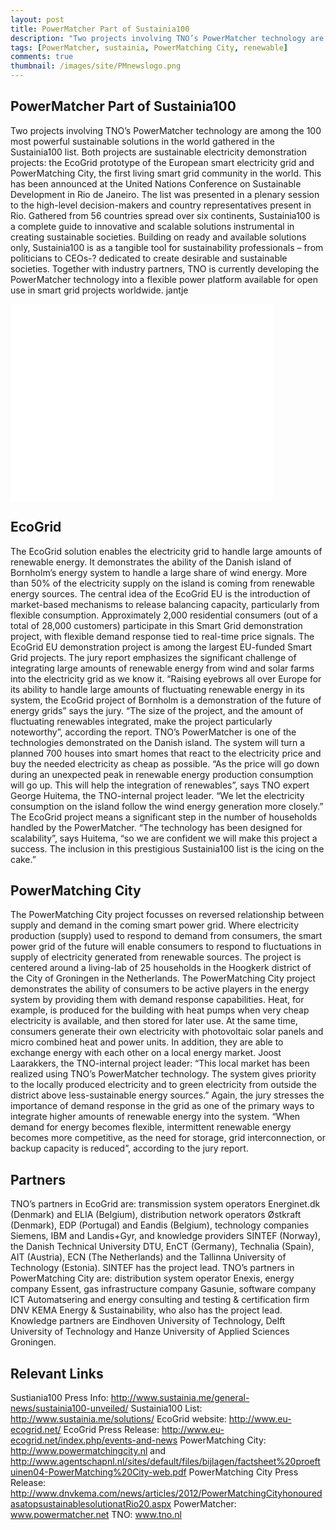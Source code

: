 ```yaml
---
layout: post
title: PowerMatcher Part of Sustainia100
description: "Two projects involving TNO’s PowerMatcher technology are among the 100 most powerful sustainable solutions in the world gathered in the Sustainia100 list. Both projects are sustainable electricity demonstration projects: the EcoGrid prototype of the European smart electricity grid and PowerMatching City, the first living smart grid community in the world. This has been announced at the United Nations Conference on Sustainable Development in Rio de Janeiro. The list was presented in a plenary session to the high-level decision-makers and country representatives present in Rio. Gathered from 56 countries spread over six continents, Sustainia100 is a complete guide to innovative and scalable solutions instrumental in creating sustainable societies. Building on ready and available solutions only, Sustainia100 is as a tangible tool for sustainability professionals – from politicians to CEOs-­? dedicated to create desirable and sustainable societies. Together with industry partners, TNO is currently developing the PowerMatcher technology into a flexible power platform available for open use in smart grid projects worldwide."
tags: [PowerMatcher, sustainia, PowerMatching City, renewable]
comments: true
thumbnail: /images/site/PMnewslogo.png
---
```


## PowerMatcher Part of Sustainia100 ##
Two projects involving TNO’s PowerMatcher technology are among the 100 most powerful sustainable solutions in the world gathered in the Sustainia100 list. Both projects are sustainable electricity demonstration projects: the EcoGrid prototype of the European smart electricity grid and PowerMatching City, the first living smart grid community in the world. This has been announced at the United Nations Conference on Sustainable Development in Rio de Janeiro. The list was presented in a plenary session to the high-level decision-makers and country representatives present in Rio. Gathered from 56 countries spread over six continents, Sustainia100 is a complete guide to innovative and scalable solutions instrumental in creating sustainable societies. Building on ready and available solutions only, Sustainia100 is as a tangible tool for sustainability professionals – from politicians to CEOs-­? dedicated to create desirable and sustainable societies. Together with industry partners, TNO is currently developing the PowerMatcher technology into a flexible power platform available for open use in smart grid projects worldwide.
jantje 

<iframe width="420" height="315" src="//www.youtube.com/embed/egXjW3xru7A" frameborder="0" allowfullscreen></iframe>

## EcoGrid ##
The EcoGrid solution enables the electricity grid to handle large amounts of renewable energy. It demonstrates the ability of the Danish island of Bornholm’s energy system to handle a large share of wind energy. More than 50% of the electricity supply on the island is coming from renewable energy sources. The central idea of the EcoGrid EU is the introduction of market-based mechanisms to release balancing capacity, particularly from flexible consumption. Approximately 2,000 residential consumers (out of a total of 28,000 customers) participate in this Smart Grid demonstration project, with flexible demand response tied to real-time price signals. The EcoGrid EU demonstration project is among the largest EU-funded Smart Grid projects.
The jury report emphasizes the significant challenge of integrating large amounts of renewable energy from wind and solar farms into the electricity grid as we know it. “Raising eyebrows all over Europe for its ability to handle large amounts of fluctuating renewable energy in its system, the EcoGrid project of Bornholm is a demonstration of the future of energy grids” says the jury. “The size of the project, and the amount of fluctuating renewables integrated, make the project particularly noteworthy”, according the report.
TNO’s PowerMatcher is one of the technologies demonstrated on the Danish island. The system will turn a planned 700 houses into smart homes that react to the electricity price and buy the needed electricity as cheap as possible. “As the price will go down during an unexpected peak in renewable energy production consumption will go up. This will help the integration of renewables”, says TNO expert George Huitema, the TNO-internal project leader. “We let the electricity consumption on the island follow the wind energy generation more closely.” The EcoGrid project means a significant step in the number of households handled by the PowerMatcher. “The technology has been designed for scalability”, says Huitema, “so we are confident we will make this project a success. The inclusion in this prestigious Sustainia100 list is the icing on the cake.”

## PowerMatching City ##
The PowerMatching City project focusses on reversed relationship between supply and demand in the coming smart power grid. Where electricity production (supply) used to respond to demand from consumers, the smart power grid of the future will enable consumers to respond to fluctuations in supply of electricity generated from renewable sources. The project is centered around a living-lab of 25 households in the Hoogkerk district of the City of Groningen in the Netherlands.
The PowerMatching City project demonstrates the ability of consumers to be active players in the energy system by providing them with demand response capabilities. Heat, for example, is produced for the building with heat pumps when very cheap electricity is available, and then stored for later use. At the same time, consumers generate their own electricity with photovoltaic solar panels and micro combined heat and power units. In addition, they are able to exchange energy with each other on a local energy market. Joost Laarakkers, the TNO-internal project leader: “This local market has been realized using TNO’s PowerMatcher technology. The system gives priority to the locally produced electricity and to green electricity from outside the district above less-sustainable energy sources.”
Again, the jury stresses the importance of demand response in the grid as one of the primary ways to integrate higher amounts of renewable energy into the system. “When demand for energy becomes flexible, intermittent renewable energy becomes more competitive, as the need for storage, grid interconnection, or backup capacity is reduced”, according to the jury report.

## Partners ##
TNO’s partners in EcoGrid are: transmission system operators Energinet.dk (Denmark) and ELIA (Belgium), distribution network operators Østkraft (Denmark), EDP (Portugal) and Eandis (Belgium), technology companies Siemens, IBM and Landis+Gyr, and knowledge providers SINTEF (Norway), the Danish Technical University DTU, EnCT (Germany), Technalia (Spain), AIT (Austria), ECN (The Netherlands) and the Tallinna University of Technology (Estonia). SINTEF has the project lead.
TNO’s partners in PowerMatching City are: distribution system operator Enexis, energy company Essent, gas infrastructure company Gasunie, software company ICT Automatsering and energy consulting and testing & certification firm DNV KEMA Energy & Sustainability, who also has the project lead. Knowledge partners are Eindhoven University of Technology, Delft University of Technology and Hanze University of Applied Sciences Groningen.

## Relevant Links ##
Sustiania100 Press Info: http://www.sustainia.me/general-news/sustainia100-unveiled/
Sustainia100 List: http://www.sustainia.me/solutions/
EcoGrid website: http://www.eu-ecogrid.net/
EcoGrid Press Release: http://www.eu-ecogrid.net/index.php/events-and-news
PowerMatching City: http://www.powermatchingcity.nl and  http://www.agentschapnl.nl/sites/default/files/bijlagen/factsheet%20proeftuinen04-PowerMatching%20City-web.pdf
PowerMatching City Press Release: http://www.dnvkema.com/news/articles/2012/PowerMatchingCityhonouredasatopsustainablesolutionatRio20.aspx
PowerMatcher: www.powermatcher.net
TNO: www.tno.nl
